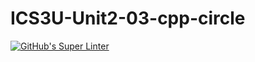 # ICS3U-Unit2-03-cpp-circle

[![GitHub's Super Linter](https://github.com/Rohnin-Barrette/ICS3U-Unit2-03-cpp-circle/workflows/GitHub's%20Super%20Linter/badge.svg)](https://github.com/Rohnin-Barrette/ICS3U-Unit2-03-cpp-circle/actions)
